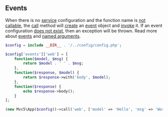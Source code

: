 ## Events
<p>When there is no <a href="https://github.com/mvc5/mvc5/blob/master/config/service.php">service</a> configuration and the function name is <a href="https://github.com/mvc5/mvc5/blob/master/src/Resolver/Service.php#L68">not callable</a>, the <a href="https://github.com/mvc5/mvc5/blob/master/src/Resolver/Service.php#L21">call</a> method will <a href="https://github.com/mvc5/mvc5/blob/master/src/Resolver/Service.php#L59">create</a> an <a href="https://github.com/mvc5/mvc5/blob/master/src/Event.php">event</a> object and <a href="https://github.com/mvc5/mvc5/blob/master/src/Resolver/Service.php#L28">invoke</a> it. If an event configuration <a href="https://github.com/mvc5/mvc5/blob/master/src/Resolver/Service.php#L59">does not exist</a>, then an exception will be thrown. Read more about <a href="/overview/#events">events</a> and <a href="/overview/#named-arguments">named arguments</a>.</p>
 
```php
$config = include __DIR__ . '/../config/config.php';

$config['events']['web'] = [
    function($model, $msg) {
        return $model . ' ' . $msg;
    },
    function($response, $model) {
        return $response->with('body', $model);
    },
    function($response) {
        echo $response->body();
    }
];

(new Mvc5\App($config))->call('web', ['model' => 'Hello', 'msg' => 'World!']);
```
